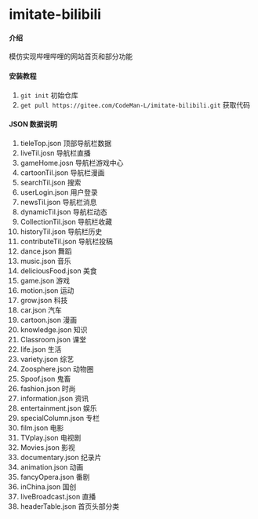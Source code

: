 # imitate-bilibili
#### 介绍
模仿实现哔哩哔哩的网站首页和部分功能
#### 安装教程

1.  `git init` 初始仓库
2.  `get pull https://gitee.com/CodeMan-L/imitate-bilibili.git` 获取代码
#### JSON 数据说明
1. tieleTop.json 顶部导航栏数据
2. liveTil.josn 导航栏直播
3. gameHome.josn 导航栏游戏中心
4. cartoonTil.json 导航栏漫画
5. searchTil.json 搜索
6. userLogin.json 用户登录
7. newsTil.json 导航栏消息
8. dynamicTil.json 导航栏动态
9. CollectionTil.json 导航栏收藏
10. historyTil.json 导航栏历史
11. contributeTil.json 导航栏投稿
12. dance.json 舞蹈
13. music.json 音乐
14. deliciousFood.json 美食
15. game.json 游戏
16. motion.json 运动
17. grow.json 科技
18. car.json 汽车
19. cartoon.json 漫画
21. knowledge.json 知识
22. Classroom.json 课堂
23. life.json 生活
24. variety.json 综艺
25. Zoosphere.json 动物圈
26. Spoof.json 鬼畜
27. fashion.json 时尚
28. information.json 资讯
29. entertainment.json 娱乐
30. specialColumn.json 专栏
31. film.json 电影
32. TVplay.json 电视剧
33. Movies.json 影视
34. documentary.json 纪录片
35. animation.json 动画
36. fancyOpera.json 番剧
37. inChina.json 国创
38. liveBroadcast.json 直播
39. headerTable.json 首页头部分类